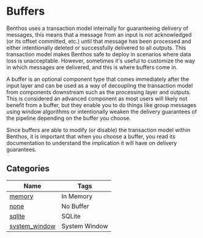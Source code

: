 # Buffers

Benthos uses a transaction model internally for guaranteeing delivery of messages, this means that a message from an input is not acknowledged (or its offset committed, etc.) until that message has been processed and either intentionally deleted or successfully delivered to all outputs. This transaction model makes Benthos safe to deploy in scenarios where data loss is unacceptable. However, sometimes it's useful to customize the way in which messages are delivered, and this is where buffers come in.

A buffer is an optional component type that comes immediately after the input layer and can be used as a way of decoupling the transaction model from components downstream such as the processing layer and outputs. This is considered an advanced component as most users will likely not benefit from a buffer, but they enable you to do things like group messages using window algorithms or intentionally weaken the delivery guarantees of the pipeline depending on the buffer you choose.

Since buffers are able to modify (or disable) the transaction model within Benthos, it is important that when you choose a buffer, you read its documentation to understand the implication it will have on delivery guarantees.

## Categories

<center>

| Name | Tags | 
| ---  | ---  | 
| [memory](/resources/stacks/benthos/components/buffers/memory/)| In Memory |
| [none](/resources/stacks/benthos/components/buffers/none/) | No Buffer |
| [sqlite](/resources/stacks/benthos/components/buffers/sqlite/) | SQLite |
| [system_window](/resources/stacks/benthos/components/buffers/system_window/) | System Window |

</center>